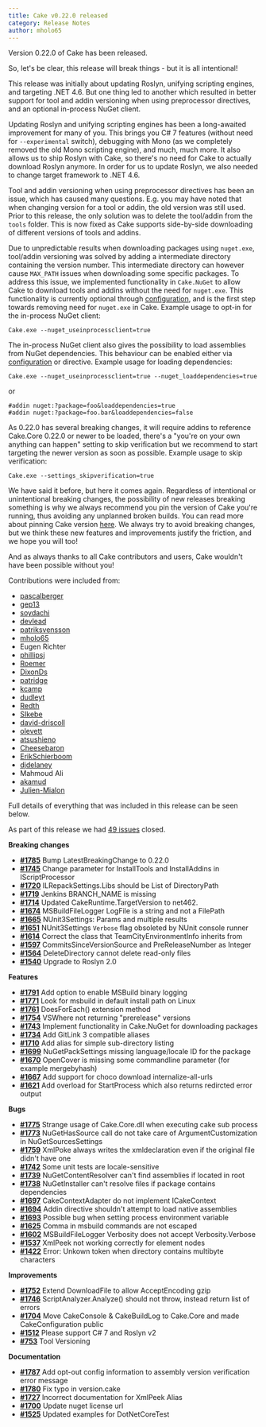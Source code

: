 ```yaml
---
title: Cake v0.22.0 released
category: Release Notes
author: mholo65
---
```


Version 0.22.0 of Cake has been released.

So, let's be clear, this release will break things - but it is all intentional!

This release was initially about updating Roslyn, unifying scripting engines, and targeting .NET 4.6. But one thing led to another which resulted in better support for tool and addin versioning when using preprocessor directives, and an optional in-process NuGet client.

Updating Roslyn and unifying scripting engines has been a long-awaited improvement for many of you. This brings you C# 7 features (without need for `--experimental` switch), debugging with Mono (as we completely removed the old Mono scripting engine), and much, much more. It also allows us to ship Roslyn with Cake, so there's no need for Cake to actually download Roslyn anymore. In order for us to update Roslyn, we also needed to change target framework to .NET 4.6.

Tool and addin versioning when using preprocessor directives has been an issue, which has caused many questions. E.g. you may have noted that when changing version for a tool or addin, the old version was still used. Prior to this release, the only solution was to delete the tool/addin from the `tools` folder. This is now fixed as Cake supports side-by-side downloading of different versions of tools and addins.

Due to unpredictable results when downloading packages using `nuget.exe`, tool/addin versioning was solved by adding a intermediate directory containing the version number. This intermediate directory can however cause `MAX_PATH` issues when downloading some specific packages. To address this issue, we implemented functionality in `Cake.NuGet` to allow Cake to download tools and addins without the need for `nuget.exe`. This functionality is currently optional through [configuration](/docs/fundamentals/configuration.md), and is the first step towards removing need for `nuget.exe` in Cake. Example usage to opt-in for the in-process NuGet client:
```
Cake.exe --nuget_useinprocessclient=true
```
The in-process NuGet client also gives the possibility to load assemblies from NuGet dependencies. This behaviour can be enabled either via [configuration](/docs/fundamentals/configuration.md) or directive. Example usage for loading dependencies:
```
Cake.exe --nuget_useinprocessclient=true --nuget_loaddependencies=true
```
or
```
#addin nuget:?package=foo&loaddependencies=true
#addin nuget:?package=foo.bar&loaddependencies=false
```

As 0.22.0 has several breaking changes, it will require addins to reference Cake.Core 0.22.0 or newer to be loaded, there's a "you're on your own anything can happen" setting to skip verification but we recommend to start targeting the newer version as soon as possible. Example usage to skip verification:
```
Cake.exe --settings_skipverification=true
```

We have said it before, but here it comes again. Regardless of intentional or unintentional breaking changes, the possibility of new releases breaking something is why we always recommend you pin the version of Cake you're running, thus avoiding any unplanned broken builds. You can read more about pinning Cake version [here](/docs/tutorials/pinning-cake-version). We always try to avoid breaking changes, but we think these new features and improvements justify the friction, and we hope you will too!


And as always thanks to all Cake contributors and users, Cake wouldn't have been possible without you!

Contributions were included from:
- [pascalberger](https://github.com/pascalberger)
- [gep13](https://github.com/gep13)
- [soydachi](https://github.com/soydachi)
- [devlead](https://github.com/devlead)
- [patriksvensson](https://github.com/patriksvensson)
- [mholo65](https://github.com/mholo65)
- Eugen Richter
- [phillipsj](https://github.com/phillipsj)
- [Roemer](https://github.com/Roemer)
- [DixonDs](https://github.com/DixonDs)
- [patridge](https://github.com/patridge)
- [kcamp](https://github.com/kcamp)
- [dudleyt](https://github.com/dudleyt)
- [Redth](https://github.com/Redth)
- [SIkebe](https://github.com/SIkebe)
- [david-driscoll](https://github.com/david-driscoll)
- [olevett](https://github.com/olevett)
- [atsushieno](https://github.com/atsushieno)
- [Cheesebaron](https://github.com/Cheesebaron)
- [ErikSchierboom](https://github.com/ErikSchierboom)
- [djdelaney](https://github.com/djdelaney)
- Mahmoud Ali
- [akamud](https://github.com/akamud)
- [Julien-Mialon](https://github.com/Julien-Mialon)


Full details of everything that was included in this release can be seen below.

<!--excerpt-->

As part of this release we had [49 issues](https://github.com/cake-build/cake/issues?milestone=32&state=closed) closed.

__Breaking changes__

- [__#1785__](https://github.com/cake-build/cake/issues/1785) Bump LatestBreakingChange to 0.22.0
- [__#1745__](https://github.com/cake-build/cake/issues/1745) Change parameter for InstallTools and InstallAddins in IScriptProcessor
- [__#1720__](https://github.com/cake-build/cake/issues/1720) ILRepackSettings.Libs should be List of DirectoryPath
- [__#1719__](https://github.com/cake-build/cake/issues/1719) Jenkins BRANCH_NAME is missing
- [__#1714__](https://github.com/cake-build/cake/pull/1714) Updated CakeRuntime.TargetVersion to net462.
- [__#1674__](https://github.com/cake-build/cake/issues/1674) MSBuildFileLogger LogFile is a string and not a FilePath
- [__#1665__](https://github.com/cake-build/cake/issues/1665) NUnit3Settings: Params and multiple results
- [__#1651__](https://github.com/cake-build/cake/issues/1651) NUnit3Settings ``Verbose`` flag obsoleted by NUnit console runner
- [__#1614__](https://github.com/cake-build/cake/issues/1614) Correct the class that TeamCityEnvironmentInfo inherits from
- [__#1597__](https://github.com/cake-build/cake/issues/1597) CommitsSinceVersionSource and PreReleaseNumber as Integer
- [__#1564__](https://github.com/cake-build/cake/issues/1564) DeleteDirectory cannot delete read-only files
- [__#1540__](https://github.com/cake-build/cake/issues/1540) Upgrade to Roslyn 2.0

__Features__

- [__#1791__](https://github.com/cake-build/cake/issues/1791) Add option to enable MSBuild binary logging
- [__#1771__](https://github.com/cake-build/cake/issues/1771) Look for msbuild in default install path on Linux
- [__#1761__](https://github.com/cake-build/cake/issues/1761) DoesForEach() extension method
- [__#1754__](https://github.com/cake-build/cake/issues/1754) VSWhere not returning "prerelease" versions
- [__#1743__](https://github.com/cake-build/cake/issues/1743) Implement functionality in Cake.NuGet for downloading packages
- [__#1734__](https://github.com/cake-build/cake/issues/1734) Add GitLink 3 compatible aliases
- [__#1710__](https://github.com/cake-build/cake/issues/1710) Add alias for simple sub-directory listing
- [__#1699__](https://github.com/cake-build/cake/issues/1699) NuGetPackSettings missing language/locale ID for the package
- [__#1670__](https://github.com/cake-build/cake/issues/1670) OpenCover is missing some commandline parameter (for example mergebyhash)
- [__#1667__](https://github.com/cake-build/cake/issues/1667) Add support for choco download internalize-all-urls
- [__#1621__](https://github.com/cake-build/cake/issues/1621) Add overload for StartProcess which also returns redircted error output

__Bugs__

- [__#1775__](https://github.com/cake-build/cake/issues/1775) Strange usage of Cake.Core.dll when executing cake sub process
- [__#1773__](https://github.com/cake-build/cake/issues/1773) NuGetHasSource call do not take care of ArgumentCustomization in NuGetSourcesSettings
- [__#1759__](https://github.com/cake-build/cake/issues/1759) XmlPoke always writes the xmldeclaration even if the original file didn't have one
- [__#1742__](https://github.com/cake-build/cake/issues/1742) Some unit tests are locale-sensitive
- [__#1739__](https://github.com/cake-build/cake/issues/1739) NuGetContentResolver can't find assemblies if located in root
- [__#1738__](https://github.com/cake-build/cake/issues/1738) NuGetInstaller can't resolve files if package contains dependencies
- [__#1697__](https://github.com/cake-build/cake/issues/1697) CakeContextAdapter do not implement ICakeContext
- [__#1694__](https://github.com/cake-build/cake/issues/1694) Addin directive shouldn't attempt to load native assemblies
- [__#1693__](https://github.com/cake-build/cake/issues/1693) Possible bug when setting process environment variable
- [__#1625__](https://github.com/cake-build/cake/issues/1625) Comma in msbuild commands are not escaped
- [__#1602__](https://github.com/cake-build/cake/issues/1602) MSBuildFileLogger Verbosity does not accept Verbosity.Verbose
- [__#1537__](https://github.com/cake-build/cake/issues/1537) XmlPeek not working correctly for element nodes
- [__#1422__](https://github.com/cake-build/cake/issues/1422) Error: Unkown token when directory contains multibyte characters

__Improvements__

- [__#1752__](https://github.com/cake-build/cake/issues/1752) Extend DownloadFile to allow AcceptEncoding gzip
- [__#1746__](https://github.com/cake-build/cake/issues/1746) ScriptAnalyzer.Analyze() should not throw, instead return list of errors
- [__#1704__](https://github.com/cake-build/cake/issues/1704) Move CakeConsole & CakeBuildLog to Cake.Core and made CakeConfiguration public
- [__#1512__](https://github.com/cake-build/cake/issues/1512) Please support C# 7 and Roslyn v2
- [__#753__](https://github.com/cake-build/cake/issues/753) Tool Versioning

__Documentation__

- [__#1787__](https://github.com/cake-build/cake/issues/1787) Add opt-out config information to assembly version verification error message
- [__#1780__](https://github.com/cake-build/cake/pull/1780) Fix typo in version.cake
- [__#1727__](https://github.com/cake-build/cake/issues/1727) Incorrect documentation for XmlPeek Alias
- [__#1700__](https://github.com/cake-build/cake/pull/1700) Update nuget license url
- [__#1525__](https://github.com/cake-build/cake/pull/1525) Updated examples for DotNetCoreTest
